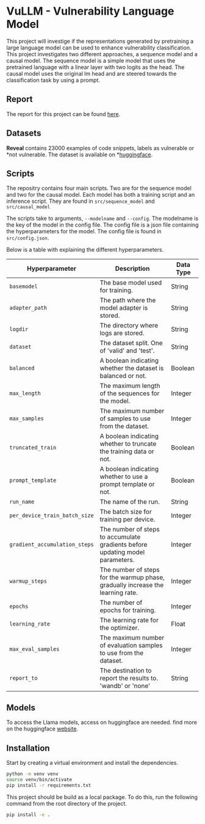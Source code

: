 # VuLLM - Vulnerability Language Model

This project will investige if the representations generated by pretraining a
large language model can be used to enhance vulnerability classification. This
project investigates two different approaches, a sequence model and a causal
model. The sequence model is a simple model that uses the pretrained language
with a linear layer with two logits as the head. The causal model uses the
original lm head and are steered towards the classification task by using a
prompt.

## Report
The report for this project can be found [here](./vullm.pdf).

## Datasets

**Reveal** contains 23000 examples of code snippets, labels as vulnerable or
*not vulnerable. The dataset is available on
*[huggingface](https://huggingface.co/datasets/Oscaraandersson/reveal).

## Scripts
The repositry contains four main scripts. Two are for the sequence model and two
for the causal model. Each model has both a training script and an inference
script. They are found in ``src/sequence_model`` and ``src/causal_model``

The scripts take to arguments, ``--modelname`` and ``--config``. The modelname
is the key of the model in the config file. The config file is a json file
containing the hyperparameters for the model. The config file is found in
``src/config.json``.

Below is a table with explaining the different hyperparameters.

| Hyperparameter                 | Description                                                   | Data Type  |
| ------------------------------ | ------------------------------------------------------------- | ---------- |
| `basemodel`                    | The base model used for training.                             | String     |
| `adapter_path`                 | The path where the model adapter is stored.                   | String     |
| `logdir`                       | The directory where logs are stored.                          | String     |
| `dataset`                      | The dataset split. One of 'valid' and 'test'.                 | String     |
| `balanced`                     | A boolean indicating whether the dataset is balanced or not.  | Boolean    |
| `max_length`                   | The maximum length of the sequences for the model.             | Integer    |
| `max_samples`                  | The maximum number of samples to use from the dataset.         | Integer    |
| `truncated_train`              | A boolean indicating whether to truncate the training data or not. | Boolean |
| `prompt_template`              | A boolean indicating whether to use a prompt template or not. | Boolean    |
| `run_name`                     | The name of the run.                                          | String     |
| `per_device_train_batch_size`  | The batch size for training per device.                        | Integer    |
| `gradient_accumulation_steps`  | The number of steps to accumulate gradients before updating model parameters. | Integer |
| `warmup_steps`                 | The number of steps for the warmup phase, gradually increase the learning rate. | Integer |
| `epochs`                       | The number of epochs for training.                             | Integer    |
| `learning_rate`                | The learning rate for the optimizer.                           | Float      |
| `max_eval_samples`             | The maximum number of evaluation samples to use from the dataset. | Integer |
| `report_to`                    | The destination to report the results to. 'wandb' or 'none'   | String     |

## Models
To access the Llama models, access on huggingface are needed. find more on the 
huggingface [website](https://huggingface.co/meta-llama/Llama-2-7b-chat-hf).

## Installation
Start by creating a virtual environment and install the dependencies.

```bash
python -m venv venv
source venv/bin/activate
pip install -r requirements.txt
```

This project should be build as a local package. To do this, run the following
command from the root directory of the project.

```bash
pip install -e .
```
